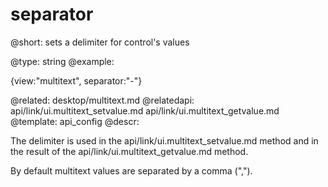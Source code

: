 separator
=============

@short: sets a delimiter for control's values

@type: string
@example:

{view:"multitext", separator:"-"}

@related:
	desktop/multitext.md
@relatedapi:
	api/link/ui.multitext_setvalue.md
    api/link/ui.multitext_getvalue.md
@template:	api_config
@descr:

The delimiter is used in the api/link/ui.multitext_setvalue.md method and in the result of the api/link/ui.multitext_getvalue.md method. 

By default multitext values are separated by a comma (","). 



